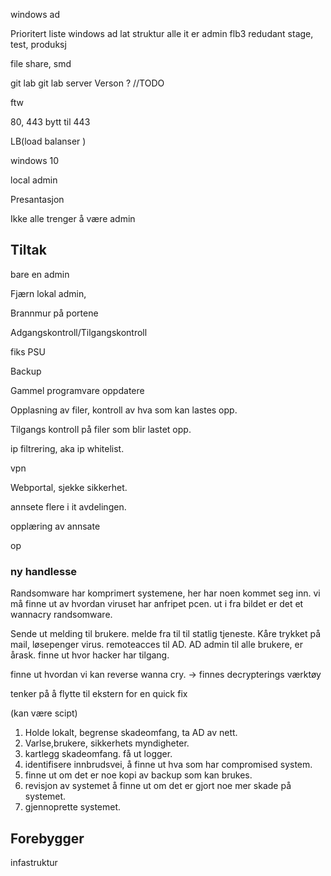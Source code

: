 windows ad

Prioritert liste
windows ad
lat struktur
alle it er admin
flb3 redudant
stage, test, produksj

file share, smd

git lab
git lab server Verson ? //TODO

ftw

80, 443 bytt til 443 

LB(load balanser )


windows 10

local admin


Presantasjon


Ikke alle trenger å være admin

## Tiltak

bare en admin

Fjærn lokal admin, 

Brannmur på portene

Adgangskontroll/Tilgangskontroll

fiks PSU

Backup 

Gammel programvare oppdatere

Opplasning av filer, kontroll av hva som kan lastes opp.

Tilgangs kontroll på filer som blir lastet opp.

ip filtrering, aka ip whitelist. 

vpn

Webportal, sjekke sikkerhet. 

annsete flere i it avdelingen. 

opplæring av annsate

op


### ny handlesse

Randsomware har komprimert systemene, her har noen kommet seg inn. vi må finne ut av hvordan viruset har anfripet pcen.
ut i fra bildet er det et wannacry randsomware. 


Sende ut melding til brukere. 
melde fra til til statlig tjeneste. 
Kåre trykket på mail, løsepenger virus.
remoteacces til AD. 
AD admin til alle brukere, er årask.
finne ut hvor hacker har tilgang. 




finne ut hvordan vi kan reverse wanna cry. -> finnes decrypterings værktøy  

tenker på å flytte til ekstern for en quick fix 

(kan være scipt)


1. Holde lokalt, begrense skadeomfang, ta AD av nett. 
2. Varlse,brukere, sikkerhets myndigheter.
3. kartlegg skadeomfang. få ut logger.
4. identifisere innbrudsvei, å finne ut hva som har compromised system.
5. finne ut om det er noe kopi av backup som kan brukes.
6. revisjon av systemet å finne ut om det er gjort noe mer skade på systemet.
7. gjennoprette systemet.


Forebygger 
- 


infastruktur 
















